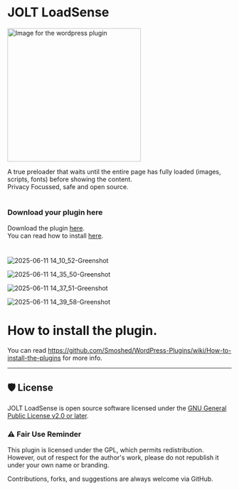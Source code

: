 # JOLT LoadSense
<img src="https://github.com/user-attachments/assets/2023fb9d-3c15-486e-9faf-4f4a167f01e4" alt="Image for the wordpress plugin" width="300" >

A true preloader that waits until the entire page has fully loaded (images, scripts, fonts) before showing the content.<br>
Privacy Focussed, safe and open source.
#
### Download your plugin here
Download the plugin [here](https://github.com/johnoltmans/JOLT-LoadSense/archive/refs/heads/main.zip).<br>
You can read how to install [here](https://github.com/Smoshed/WordPress-Plugins/wiki/How-to-install-the-plugins).
#

![2025-06-11 14_10_52-Greenshot](https://github.com/user-attachments/assets/6c608bfb-a90c-4993-b358-b9b7e9c97bbf)

![2025-06-11 14_35_50-Greenshot](https://github.com/user-attachments/assets/976c1dad-e4dd-4e2f-8622-6c516bc0c30d)

![2025-06-11 14_37_51-Greenshot](https://github.com/user-attachments/assets/8038ee5d-d38e-4204-a263-33fc9ecc47e3)

![2025-06-11 14_39_58-Greenshot](https://github.com/user-attachments/assets/2de4c887-24e6-4b79-82d8-ac155996852d)


#
# How to install the plugin.
You can read https://github.com/Smoshed/WordPress-Plugins/wiki/How-to-install-the-plugins for more info.

---

## 🛡 License

JOLT LoadSense is open source software licensed under the [GNU General Public License v2.0 or later](https://www.gnu.org/licenses/gpl-2.0.html).

### ⚠️ Fair Use Reminder

This plugin is licensed under the GPL, which permits redistribution.  
However, out of respect for the author's work, please do not republish it under your own name or branding.

Contributions, forks, and suggestions are always welcome via GitHub.
